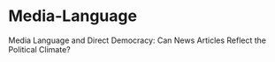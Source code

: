 # Media-Language
Media Language and Direct Democracy: Can News Articles Reflect the Political Climate?
